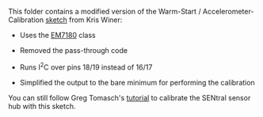 This folder contains a modified version of the Warm-Start / Accelerometer-Calibration 
[sketch](https://github.com/kriswiner/EM7180_SENtral_sensor_hub/tree/master/WarmStartandAccelCal) from Kris Winer:

<ul>
<p><li>Uses the <a href="https://github.com/simondlevy/EM7180/blob/master/src/EM7180.h">EM7180</a> class
<p><li>Removed the pass-through code 
<p><li>Runs I<sup>2</sup>C over pins 18/19 instead of 16/17
<p><li>Simplified the output to the bare minimum for performing the calibration
</ul>

You can still follow Greg Tomasch's 
[tutorial](https://github.com/kriswiner/EM7180_SENtral_sensor_hub/wiki/F.--Magnetometer-and-Accelerometer-Calibration) 
to calibrate the SENtral sensor hub with this sketch.

